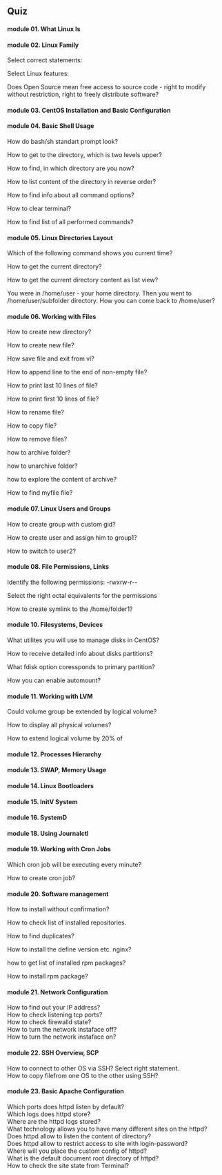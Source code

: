 ## Quiz
 
#### module 01. What Linux Is
#### module 02. Linux Family
Select correct statements:

Select Linux features:

Does Open Source mean free access to source code - right to modify without restriction, right to freely distribute software?

#### module 03. CentOS Installation and Basic Configuration
#### module 04. Basic Shell Usage
How do bash/sh standart prompt look?

How to get to the directory, which is two levels upper?

How to find, in which directory are you now?

How to list content of the directory in reverse order?

How to find info about all command options?

How to clear terminal?

How to find list of all performed commands?

#### module 05. Linux Directories Layout
Which of the following command shows you current time?

How to get the current directory?

How to get the current directory content as list view?

You were in /home/user - your home directory. Then you went to /home/user/subfolder directory. How you can come back to /home/user?


#### module 06. Working with Files
How to create new directory?

How to create new file?

How save file and exit from vi?

How to append line to the end of non-empty file?

How to print last 10 lines of file?

How to print first 10 lines of file?

How to rename file?


How to copy file?

How to remove files?

how to archive folder?

how to unarchive folder?

how to explore the content of archive?

How to find myfile file?

#### module 07. Linux Users and Groups
How to create group with custom gid?

How to create user and assign him to group1?

How to switch to user2?

#### module 08. File Permissions, Links
Identify the following permissions: -rwxrw-r--

Select the right octal equivalents for the permissions

How to create symlink to the /home/folder1?

#### module 10. Filesystems, Devices
What utilites you will use to manage disks in CentOS?

How to receive detailed info about disks partitions?

What fdisk option coressponds to primary partition?

How you can enable automount?

#### module 11. Working with LVM
Could volume group be extended by logical volume?

How to display all physical volumes?

How to extend logical volume by 20% of 
#### module 12. Processes Hierarchy
#### module 13. SWAP, Memory Usage
#### module 14. Linux Bootloaders
#### module 15. InitV System
#### module 16. SystemD
#### module 18. Using Journalctl
#### module 19. Working with Cron Jobs
Which cron job will be executing every minute?

How to create cron job?

#### module 20. Software management
How to install without confirmation?

How to check list of installed repositories.

How to find duplicates?

How to install the define version etc. nginx?

how to get list of installed rpm packages?

How to install rpm package?

#### module 21. Network Configuration
How to find out your IP address?  
How to check listening tcp ports?  
How to check firewalld state?  
How to turn the network instaface off?  
How to turn the network instaface on?  
#### module 22. SSH Overview, SCP
How to connect to other OS via SSH? Select right statement.  
How to copy filefrom one OS to the other using SSH?  
#### module 23. Basic Apache Configuration
Which ports does httpd listen by default?  
Which logs does httpd store?  
Where are the httpd logs stored?  
What technology allows you to have many different sites on the httpd?  
Does httpd allow to listen the content of directory?  
Does httpd allow to restrict access to site with login-password?  
Where will you place the custom config of httpd?  
What is the default document root directory of httpd?  
How to check the site state from Terminal?  
